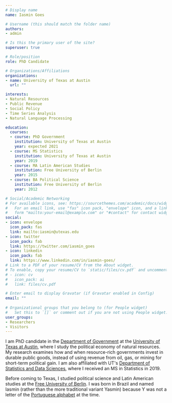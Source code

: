 ```yaml
---
# Display name
name: Iasmin Goes

# Username (this should match the folder name)
authors:
- admin

# Is this the primary user of the site?
superuser: true

# Role/position
role: PhD Candidate

# Organizations/Affiliations
organizations:
- name: University of Texas at Austin
  url: ""

interests:
- Natural Resources
- Public Revenue 
- Social Policy
- Time Series Analysis
- Natural Language Processing

education:
  courses:
  - course: PhD Government
    institution: University of Texas at Austin
    year: expected 2021
  - course: MS Statistics
    institution: University of Texas at Austin
    year: 2019
  - course: MA Latin American Studies
    institution: Free University of Berlin
    year: 2015
  - course: BA Political Science
    institution: Free University of Berlin
    year: 2012

# Social/Academic Networking
# For available icons, see: https://sourcethemes.com/academic/docs/widgets/#icons
#   For an email link, use "fas" icon pack, "envelope" icon, and a link in the
#   form "mailto:your-email@example.com" or "#contact" for contact widget.
social:
- icon: envelope
  icon_pack: fas
  link: mailto:iasmin@utexas.edu
- icon: twitter
  icon_pack: fab
  link: https://twitter.com/iasmin_goes
- icon: linkedin
  icon_pack: fab
  link: https://www.linkedin.com/in/iasmin-goes/
# Link to a PDF of your resume/CV from the About widget.
# To enable, copy your resume/CV to `static/files/cv.pdf` and uncomment the lines below.  
# - icon: cv
#   icon_pack: ai
#   link: files/cv.pdf

# Enter email to display Gravatar (if Gravatar enabled in Config)
email: ""
  
# Organizational groups that you belong to (for People widget)
#   Set this to `[]` or comment out if you are not using People widget.  
user_groups:
- Researchers
- Visitors
---
```


I am PhD candidate in the [Department of Government](http://www.utexas.edu/cola/government/) at the [University of Texas at Austin](https://www.utexas.edu), where I study the political economy of natural resources. My research examines how and when resource-rich governments invest in durable public goods, instead of using revenue from oil, gas, or mining for short-term political gain. I am also affiliated with UT's [Department of Statistics and Data Sciences](https://stat.utexas.edu/), where I received an MS in Statistics in 2019.

Before coming to Texas, I studied political science and Latin American studies at the [Free University of Berlin](https://www.fu-berlin.de/en/index.html). I was born in Brazil and named Iasmin (rather than the more traditional variant Yasmin) because Y was not a letter of the [Portuguese alphabet](https://en.wikipedia.org/wiki/Portuguese_orthography) at the time.